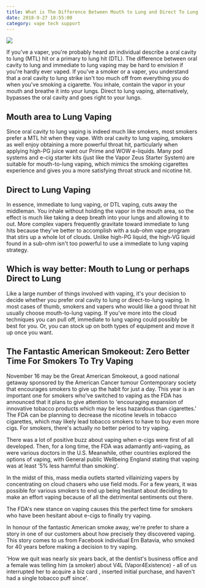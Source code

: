 ```yaml
---
title: What is The Difference Between Mouth to Lung and Direct To Lung Vaping
date: 2018-9-27 18:55:00
category: vape tech support
---
```


![](/images/8.jpg)

If you've a vaper, you're probably heard an individual describe a oral cavity to lung (MTL) hit or a primary to lung hit (DTL). The difference between oral cavity to lung and immediate to lung vaping may be hard to envision if you're hardly ever vaped. If you've a smoker or a vaper, you understand that a oral cavity to lung strike isn't too much off from everything you do when you've smoking a cigarette. You inhale, contain the vapor in your mouth and breathe it into your lungs. Direct to lung vaping, alternatively, bypasses the oral cavity and goes right to your lungs.

<!-- more -->

## Mouth area to Lung Vaping 

Since oral cavity to lung vaping is indeed much like smokers, most smokers prefer a MTL hit when they vape. With oral cavity to lung vaping, smokers as well enjoy obtaining a more powerful throat hit, particularly when applying high-PG juice want our Prime and WOW e-liquids. Many pod systems and e-cig starter kits (just like the Vapor Zeus Starter System) are suitable for mouth-to-lung vaping, which mimics the smoking cigarettes experience and gives you a more satisfying throat struck and nicotine hit.

## Direct to Lung Vaping 

In essence, immediate to lung vaping, or DTL vaping, cuts away the middleman. You inhale without holding the vapor in the mouth area, so the effect is much like taking a deep breath into your lungs and allowing it to out. More complex vapers frequently gravitate toward immediate to lung hits because they've better to accomplish with a sub-ohm vape program that stirs up a whole lot of clouds. Unlike high-PG liquid, the high-VG liquid found in a sub-ohm isn't too powerful to use a immediate to lung vaping strategy.

## Which is way better: Mouth to Lung or perhaps Direct to Lung 

Like a large number of things involved with vaping, it's your decision to decide whether you prefer oral cavity to lung or direct-to-lung vaping. In most cases of thumb, smokers and vapers who would like a good throat hit usually choose mouth-to-lung vaping. If you've more into the cloud techniques you can pull off, immediate to lung vaping could possibly be best for you. Or, you can stock up on both types of equipment and move it up once you want.

## The Fantastic American Smokeout: Zero Better Time For Smokers To Try Vaping

November 16 may be the Great American Smokeout, a good national getaway sponsored by the American Cancer tumour Contemporary society that encourages smokers to give up the habit for just a day. This year is an important one for smokers who've switched to vaping as the FDA has announced that it plans to give attention to 'encouraging expansion of innovative tobacco products which may be less hazardous than cigarettes.' The FDA can be planning to decrease the nicotine levels in tobacco cigarettes, which may likely lead tobacco smokers to have to buy even more cigs. For smokers, there's actually no better period to try vaping.

There was a lot of positive buzz about vaping when e-cigs were first of all developed. Then, for a long time, the FDA was adamantly anti-vaping, as were various doctors in the U.S. Meanwhile, other countries explored the options of vaping, with General public Wellbeing England stating that vaping was at least '5% less harmful than smoking'.

In the midst of this, mass media outlets started villainizing vapers by concentrating on cloud chasers who use field mods. For a few years, it was possible for various smokers to end up being hesitant about deciding to make an effort vaping because of all the detrimental sentiments out there.

The FDA's new stance on vaping causes this the perfect time for smokers who have been hesitant about e-cigs to finally try vaping.

In honour of the fantastic American smoke away, we're prefer to share a story in one of our customers about how precisely they discovered vaping. This story comes to us from Facebook individual Ern Batavia, who smoked for 40 years before making a decision to try vaping.

'How we quit was nearly six years back, at the dentist's business office and a female was telling him (a smoker) about V4L (Vapor4Existence) - all of us interrupted her to acquire a biz card , inserted initial purchase, and haven't had a single tobacco puff since'.
